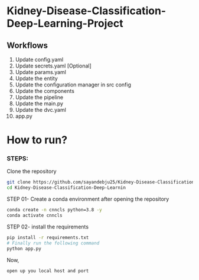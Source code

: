 # Kidney-Disease-Classification-Deep-Learning-Project

## Workflows
1. Update config.yaml
2. Update secrets.yaml [Optional]
3. Update params.yaml
4. Update the entity
5. Update the configuration manager in src config
6. Update the components
7. Update the pipeline
8. Update the main.py
9. Update the dvc.yaml
10. app.py

# How to run?

### STEPS:

Clone the repository

```bash
git clone https://github.com/sayandebju25/Kidney-Disease-Classification-Deep-Learning-Project.git
cd Kidney-Disease-Classification-Deep-Learnin
```

STEP 01- Create a conda environment after opening the repository


```bash
conda create -n cnncls python=3.8 -y
conda activate cnncls
```

STEP 02- install the requirements

```bash
pip install -r requirements.txt
# Finally run the following command
python app.py
```

Now,
```bash
open up you local host and port
```